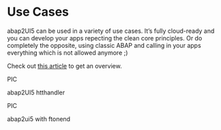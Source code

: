 # Use Cases

abap2UI5 can be used in a variety of use cases. It’s fully cloud-ready and you can develop your apps repecting the clean core principles. Or do completely the opposite, using classic ABAP and calling in your apps everything which is not allowed anymore ;)

Check out [this article](https://www.linkedin.com/pulse/use-cases-abap2ui5-overview-abap2ui5-udbde/?trackingId=6iIX%2FNk%2BCT0%2B4JorQjpRSQ%3D%3D) to get an overview.

PIC 

abap2UI5 htthandler



PIC 

abap2ui5 with ftonend